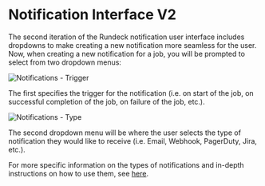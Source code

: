 # Notification Interface V2

The second iteration of the Rundeck notification user interface includes dropdowns to make creating a new notification more seamless for the user. Now, when creating a new notification for a job, you will be prompted to select from two dropdown menus:

![Notifications - Trigger](~@assets/img/notification-ontrigger.png)

 The first specifies the trigger for the notification (i.e. on start of the job, on successful completion of the job, on failure of the job, etc.). 
 
![Notifications - Type](~@assets/img/notification-type.png)
 
 The second dropdown menu will be where the user selects the type of notification they would like to receive (i.e. Email, Webhook, PagerDuty, Jira, etc.). 
 
 For more specific information on the types of notifications and in-depth instructions on how to use them, see [here](/manual/job-plugins.md#notifications).